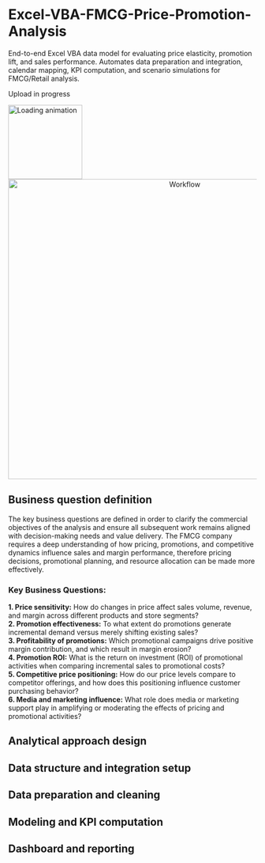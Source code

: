 # Excel-VBA-FMCG-Price-Promotion-Analysis
End-to-end Excel VBA data model for evaluating price elasticity, promotion lift, and sales performance. Automates data preparation and integration, calendar mapping, KPI computation, and scenario simulations for FMCG/Retail analysis.

Upload in progress

<img src="https://media1.giphy.com/media/v1.Y2lkPTc5MGI3NjExOWl4cjE4M3dicGx0Y2Q1Z2I1MHFscHpnaTN3bGphc3ZraXZzdjJmdSZlcD12MV9pbnRlcm5hbF9naWZfYnlfaWQmY3Q9Zw/emySgWo0iBKWqni1wR/giphy.gif" width="150" alt="Loading animation">

<div align="center">
<img width="700" height="607" alt="Workflow" src="https://github.com/user-attachments/assets/56e514fd-a49d-45e7-9fd9-79b4561f070d" />
</div>

## Business question definition
The key business questions are defined in order to clarify the commercial objectives of the analysis and ensure all subsequent work remains aligned with decision-making needs and value delivery. The FMCG company requires a deep understanding of how pricing, promotions, and competitive dynamics influence sales and margin performance, therefore pricing decisions, promotional planning, and resource allocation can be made more effectively.

### Key Business Questions:

**1. Price sensitivity:** How do changes in price affect sales volume, revenue, and margin across different products and store segments?<br>
**2. Promotion effectiveness:** To what extent do promotions generate incremental demand versus merely shifting existing sales?<br>
**3. Profitability of promotions:** Which promotional campaigns drive positive margin contribution, and which result in margin erosion?<br>
**4. Promotion ROI:** What is the return on investment (ROI) of promotional activities when comparing incremental sales to promotional costs?<br>
**5. Competitive price positioning:** How do our price levels compare to competitor offerings, and how does this positioning influence customer purchasing behavior?<br>
**6. Media and marketing influence:** What role does media or marketing support play in amplifying or moderating the effects of pricing and promotional activities?

## Analytical approach design

## Data structure and integration setup

## Data preparation and cleaning

## Modeling and KPI computation

## Dashboard and reporting
